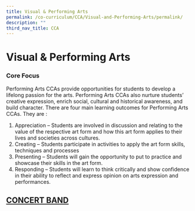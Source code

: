 ```yaml
---
title: Visual & Performing Arts
permalink: /co-curriculum/CCA/Visual-and-Performing-Arts/permalink/
description: ""
third_nav_title: CCA
---
```

Visual & Performing Arts
========================

### Core Focus

  
Performing Arts CCAs provide opportunities for students to develop a lifelong passion for the arts. Performing Arts CCAs also nurture students’ creative expression, enrich social, cultural and historical awareness, and build character. There are four main learning outcomes for Performing Arts CCAs. They are :  

1.  Appreciation – Students are involved in discussion and relating to the value of the respective art form and how this art form applies to their lives and societies across cultures.
2.  Creating – Students participate in activities to apply the art form skills, techniques and processes
3.  Presenting – Students will gain the opportunity to put to practice and showcase their skills in the art form.
4.  Responding – Students will learn to think critically and show confidence in their ability to reflect and express opinion on arts expression and performances.


## [CONCERT BAND](/Concert-Band/permalink/)